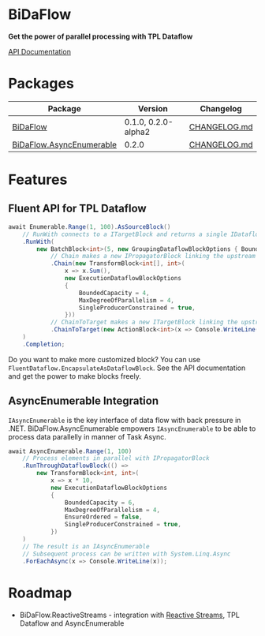 # BiDaFlow

**Get the power of parallel processing with TPL Dataflow**

[API Documentation](https://azyobuzin.github.io/BiDaFlow/api/index.html)

# Packages

| Package | Version | Changelog |
| ------- | ------- | --------- |
| [BiDaFlow](https://www.nuget.org/packages/BiDaFlow) | 0.1.0, 0.2.0-alpha2 | [CHANGELOG.md](src/BiDaFlow/CHANGELOG.md) |
| [BiDaFlow.AsyncEnumerable](https://www.nuget.org/packages/BiDaFlow.AsyncEnumerable) | 0.2.0 | [CHANGELOG.md](src/BiDaFlow.AsyncEnumerable/CHANGELOG.md) |

# Features

## Fluent API for TPL Dataflow

```csharp
await Enumerable.Range(1, 100).AsSourceBlock()
    // RunWith connects to a ITargetBlock and returns a single IDataflowBlock
    .RunWith(
        new BatchBlock<int>(5, new GroupingDataflowBlockOptions { BoundedCapacity = 5 })
            // Chain makes a new IPropagatorBlock linking the upstream and downstream blocks
            .Chain(new TransformBlock<int[], int>(
                x => x.Sum(),
                new ExecutionDataflowBlockOptions
                {
                    BoundedCapacity = 4,
                    MaxDegreeOfParallelism = 4,
                    SingleProducerConstrained = true,
                }))
            // ChainToTarget makes a new ITargetBlock linking the upstream and downstream blocks
            .ChainToTarget(new ActionBlock<int>(x => Console.WriteLine(x)))
    )
    .Completion;
```

Do you want to make more customized block? You can use `FluentDataflow.EncapsulateAsDataflowBlock`.
See the API documentation and get the power to make blocks freely.

## AsyncEnumerable Integration

`IAsyncEnumerable` is the key interface of data flow with back pressure in .NET.
BiDaFlow.AsyncEnumerable empowers `IAsyncEnumerable` to be able to process data parallelly in manner of Task Async.

```csharp
await AsyncEnumerable.Range(1, 100)
    // Process elements in parallel with IPropagatorBlock
    .RunThroughDataflowBlock(() =>
        new TransformBlock<int, int>(
            x => x * 10,
            new ExecutionDataflowBlockOptions
            {
                BoundedCapacity = 6,
                MaxDegreeOfParallelism = 4,
                EnsureOrdered = false,
                SingleProducerConstrained = true,
            })
    )
    // The result is an IAsyncEnumerable
    // Subsequent process can be written with System.Linq.Async
    .ForEachAsync(x => Console.WriteLine(x));
```

# Roadmap

- BiDaFlow.ReactiveStreams - integration with [Reactive Streams](https://github.com/reactive-streams/reactive-streams-dotnet), TPL Dataflow and AsyncEnumerable

